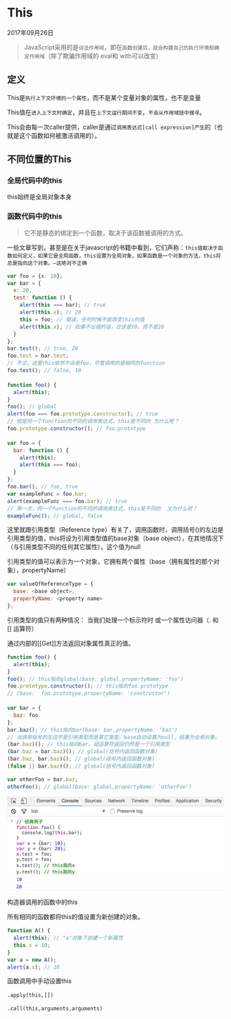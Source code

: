 # This

2017年09月26日

> JavaScript采用的是`词法作用域`，即在`函数创建后，就会构建自己的执行环境和确定作用域`（除了欺骗作用域的 eval和 with可以改变）

## 定义

This是`执行上下文环境的一个属性`，而不是某个变量对象的属性，也不是变量

This值在`进入上下文时确定`，并且在`上下文运行期间不变`，`不会从作用域链中搜寻`。

This会由每一次caller提供，caller是通过`调用表达式[call expression]产生`的（也就是这个函数如何被激活调用的）。

## 不同位置的This

### 全局代码中的this

this始终是全局对象本身

### 函数代码中的this

> 它不是静态的绑定到一个函数，取决于该函数被调用的方式。

一些文章写到，甚至是在关于javascript的书籍中看到，它们声称：`this值取决于函数如何定义，如果它是全局函数，this设置为全局对象，如果函数是一个对象的方法，this将总是指向这个对象。–这绝对不正确`

```javascript
var foo = {x: 10};
var bar = {
  x: 20,
  test: function () {
    alert(this === bar); // true
    alert(this.x); // 20
    this = foo; // 错误，任何时候不能改变this的值
    alert(this.x); // 如果不出错的话，应该是10，而不是20
  }
};
bar.test(); // true, 20
foo.test = bar.test;
// 不过，这里this依然不会是foo，尽管调用的是相同的function
foo.test(); // false, 10
  
function foo() {
  alert(this);
}
foo(); // global
alert(foo === foo.prototype.constructor); // true
// 但是同一个function的不同的调用表达式，this是不同的 为什么呢？
foo.prototype.constructor(); // foo.prototype
  
var foo = {
  bar: function () {
    alert(this);
    alert(this === foo);
  }
};
foo.bar(); // foo, true
var exampleFunc = foo.bar;
alert(exampleFunc === foo.bar); // true
// 再一次，同一个function的不同的调用表达式，this是不同的  又为什么呢？
exampleFunc(); // global, false
```

这里就跟引用类型（Reference type）有关了，调用函数时，调用括号()的左边是引用类型的值，this将设为引用类型值的base对象（base object），在其他情况下（与引用类型不同的任何其它属性），这个值为null

引用类型的值可以表示为一个对象，它拥有两个属性（base（拥有属性的那个对象），propertyName）

```javascript
var valueOfReferenceType = {
  base: <base object>,
  propertyName: <property name>
};
```

引用类型的值只有两种情况：
当我们处理一个标示符时
或一个属性访问器（. 和 [] 运算符）

通过内部的[[Get]]方法返回对象属性真正的值。

```javascript
function foo() {
  alert(this);
}
foo(); // this指向global(base: global,propertyName: 'foo')
foo.prototype.constructor(); // this指向foo.prototype
// (base:  foo.prototype,propertyName: 'constructor')
 
var bar = {
  baz: foo
};
bar.baz(); // this指向bar(base: bar,propertyName: 'baz')
// 当调用括号的左边不是引用类型而是其它类型，base自动设置为null，结果为全局对象。
(bar.baz)(); // this指向bar，组运算符返回仍然是一个引用类型
(bar.baz = bar.baz)(); // global(括号内返回函数对象)
(bar.baz, bar.baz)(); // global(括号内返回函数对象)
(false || bar.baz)(); // global(括号内返回函数对象)
```

```javascript
var otherFoo = bar.baz;
otherFoo(); // global(base: global,propertyName: 'otherFoo')
```

![this](_media/this.jpeg)

构造器调用的函数中的this

所有相同的函数都将this的值设置为新创建的对象。

```javascript
function A() {
  alert(this); // "a"对象下创建一个新属性
  this.x = 10;
}
var a = new A();
alert(a.x); // 10
```

函数调用中手动设置this

`.apply(this,[])`

`.call(this,arguments,arguments)`
